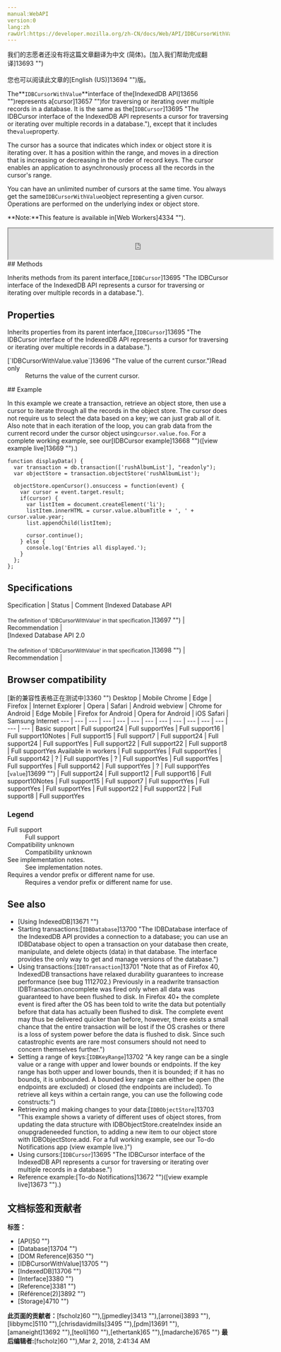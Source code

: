 ```yaml
---
manual:WebAPI
version:0
lang:zh
rawUrl:https://developer.mozilla.org/zh-CN/docs/Web/API/IDBCursorWithValue
---
```




<bdi>我们的志愿者还没有将这篇文章翻译为<bdi>中文 (简体)</bdi>。[加入我们帮助完成翻译]13693 "")<br></br>您也可以阅读此文章的[English (US)]13694 "")版。</bdi>










The**`IDBCursorWithValue`**interface of the[IndexedDB API]13656 "")represents a[cursor]13657 "")for traversing or iterating over multiple records in a database. It is the same as the[`IDBCursor`]13695 "The IDBCursor interface of the IndexedDB API represents a cursor for traversing or iterating over multiple records in a database."), except that it includes the`value`property.



The cursor has a source that indicates which index or object store it is iterating over. It has a position within the range, and moves in a direction that is increasing or decreasing in the order of record keys. The cursor enables an application to asynchronously process all the records in the cursor&#39;s range.



You can have an unlimited number of cursors at the same time. You always get the same`IDBCursorWithValue`object representing a given cursor. Operations are performed on the underlying index or object store.

**Note:**This feature is available in[Web Workers]4334 "").
<iframe src='https://mdn.mozillademos.org/en-US/docs/Web/API/IDBCursorWithValue$samples/inheritance_diagram?revision=1363526' width='600' height='70'></iframe>
## Methods<a name="Methods"></a>


Inherits methods from its parent interface,[`IDBCursor`]13695 "The IDBCursor interface of the IndexedDB API represents a cursor for traversing or iterating over multiple records in a database.").


## Properties<a name="Properties"></a>


Inherits properties from its parent interface,[`IDBCursor`]13695 "The IDBCursor interface of the IndexedDB API represents a cursor for traversing or iterating over multiple records in a database.").

<dl><dt>[`IDBCursorWithValue.value`]13696 "The value of the current cursor.")Read only</dt><dd>Returns the value of the current cursor.</dd></dl>
## Example<a name="Example"></a>


In this example we create a transaction, retrieve an object store, then use a cursor to iterate through all the records in the object store. The cursor does not require us to select the data based on a key; we can just grab all of it. Also note that in each iteration of the loop, you can grab data from the current record under the cursor object using`cursor.value.foo`. For a complete working example, see our[IDBCursor example]13668 "")([view example live]13669 "").)


```
function displayData() {
  var transaction = db.transaction(['rushAlbumList'], "readonly");
  var objectStore = transaction.objectStore('rushAlbumList');

  objectStore.openCursor().onsuccess = function(event) {
    var cursor = event.target.result;
    if(cursor) {
      var listItem = document.createElement('li');
      listItem.innerHTML = cursor.value.albumTitle + ', ' + cursor.value.year;
      list.appendChild(listItem);  

      cursor.continue();
    } else {
      console.log('Entries all displayed.');
    }
  };
};
```

## Specifications<a name="Specifications"></a>
Specification | Status | Comment 
[Indexed Database API<br></br><small>The definition of &#39;IDBCursorWithValue&#39; in that specification.</small>]13697 "") | Recommendation |  
[Indexed Database API 2.0<br></br><small>The definition of &#39;IDBCursorWithValue&#39; in that specification.</small>]13698 "") | Recommendation |  


## Browser compatibility<a name="Browser_compatibility"></a>
[新的兼容性表格正在测试中<i></i>]3360 "")
<abbr>Desktop<i></i></abbr> | <abbr>Mobile<i></i></abbr> 
<abbr>Chrome<i></i></abbr> | <abbr>Edge<i></i></abbr> | <abbr>Firefox<i></i></abbr> | <abbr>Internet Explorer<i></i></abbr> | <abbr>Opera<i></i></abbr> | <abbr>Safari<i></i></abbr> | <abbr>Android webview<i></i></abbr> | <abbr>Chrome for Android<i></i></abbr> | <abbr>Edge Mobile<i></i></abbr> | <abbr>Firefox for Android<i></i></abbr> | <abbr>Opera for Android<i></i></abbr> | <abbr>iOS Safari<i></i></abbr> | <abbr>Samsung Internet<i></i></abbr> 
 ---  |  ---  |  ---  |  ---  |  ---  |  ---  |  ---  |  ---  |  ---  |  ---  |  ---  |  ---  |  ---  |  ---  | 
Basic support | <abbr>Full support</abbr>24 | <abbr>Full support</abbr>Yes | <abbr>Full support</abbr>16 | <abbr>Full support</abbr>10<abbr>Notes<i></i></abbr> | <abbr>Full support</abbr>15 | <abbr>Full support</abbr>7 | <abbr>Full support</abbr>24 | <abbr>Full support</abbr>24 | <abbr>Full support</abbr>Yes | <abbr>Full support</abbr>22 | <abbr>Full support</abbr>22 | <abbr>Full support</abbr>8 | <abbr>Full support</abbr>Yes 
Available in workers | <abbr>Full support</abbr>Yes | <abbr>Full support</abbr>Yes | <abbr>Full support</abbr>42 | <abbr>?</abbr> | <abbr>Full support</abbr>Yes | <abbr>?</abbr> | <abbr>Full support</abbr>Yes | <abbr>Full support</abbr>Yes | <abbr>Full support</abbr>Yes | <abbr>Full support</abbr>42 | <abbr>Full support</abbr>Yes | <abbr>?</abbr> | <abbr>Full support</abbr>Yes 
[`value`]13699 "") | <abbr>Full support</abbr>24 | <abbr>Full support</abbr>12 | <abbr>Full support</abbr>16 | <abbr>Full support</abbr>10<abbr>Notes<i></i></abbr> | <abbr>Full support</abbr>15 | <abbr>Full support</abbr>7 | <abbr>Full support</abbr>Yes | <abbr>Full support</abbr>Yes | <abbr>Full support</abbr>Yes | <abbr>Full support</abbr>22 | <abbr>Full support</abbr>22 | <abbr>Full support</abbr>8 | <abbr>Full support</abbr>Yes 


### Legend<a name="Legend"></a>
<dl><dt><abbr>Full support</abbr></dt><dd>Full support</dd><dt><abbr>Compatibility unknown</abbr></dt><dd>Compatibility unknown</dd><dt><abbr>See implementation notes.<i></i></abbr></dt><dd>See implementation notes.</dd><dt><abbr>Requires a vendor prefix or different name for use.<i></i></abbr></dt><dd>Requires a vendor prefix or different name for use.</dd></dl>


## See also<a name="See_also"></a>

* [Using IndexedDB]13671 "")
* Starting transactions:[`IDBDatabase`]13700 "The IDBDatabase interface of the IndexedDB API provides a connection to a database; you can use an IDBDatabase object to open a transaction on your database then create, manipulate, and delete objects (data) in that database. The interface provides the only way to get and manage versions of the database.")
* Using transactions:[`IDBTransaction`]13701 "Note that as of Firefox 40, IndexedDB transactions have relaxed durability guarantees to increase performance (see bug 1112702.) Previously in a readwrite transaction IDBTransaction.oncomplete was fired only when all data was guaranteed to have been flushed to disk. In Firefox 40+ the complete event is fired after the OS has been told to write the data but potentially before that data has actually been flushed to disk. The complete event may thus be delivered quicker than before, however, there exists a small chance that the entire transaction will be lost if the OS crashes or there is a loss of system power before the data is flushed to disk. Since such catastrophic events are rare most consumers should not need to concern themselves further.")
* Setting a range of keys:[`IDBKeyRange`]13702 "A key range can be a single value or a range with upper and lower bounds or endpoints. If the key range has both upper and lower bounds, then it is bounded; if it has no bounds, it is unbounded. A bounded key range can either be open (the endpoints are excluded) or closed (the endpoints are included). To retrieve all keys within a certain range, you can use the following code constructs:")
* Retrieving and making changes to your data:[`IDBObjectStore`]13703 "This example shows a variety of different uses of object stores, from updating the data structure with IDBObjectStore.createIndex inside an onupgradeneeded function, to adding a new item to our object store with IDBObjectStore.add. For a full working example, see our To-do Notifications app (view example live.)")
* Using cursors:[`IDBCursor`]13695 "The IDBCursor interface of the IndexedDB API represents a cursor for traversing or iterating over multiple records in a database.")
* Reference example:[To-do Notifications]13672 "")([view example live]13673 "").)



## 文档标签和贡献者
**标签：**
* [API]50 "")
* [Database]13704 "")
* [DOM Reference]6350 "")
* [IDBCursorWithValue]13705 "")
* [IndexedDB]13706 "")
* [Interface]3380 "")
* [Reference]3381 "")
* [Référence(2)]3892 "")
* [Storage]4710 "")

**此页面的贡献者：**[fscholz]60 ""),[jpmedley]3413 ""),[arronei]3893 ""),[libbymc]5110 ""),[chrisdavidmills]3495 ""),[pdm]13691 ""),[amaneight]13692 ""),[teoli]160 ""),[ethertank]65 ""),[madarche]6765 "")
**最后编辑者:**[fscholz]60 ""),<time>Mar 2, 2018, 2:41:34 AM</time>


